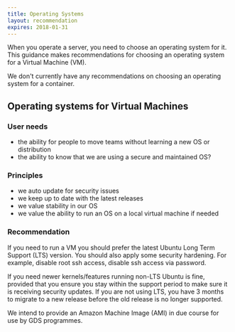 ```yaml
---
title: Operating Systems
layout: recommendation
expires: 2018-01-31
---
```


When you operate a server, you need to choose an operating system for it.  This guidance makes recommendations for choosing an operating system for a Virtual Machine (VM).

We don't currently have any recommendations on choosing an operating system for a container.

## Operating systems for Virtual Machines

### User needs

- the ability for people to move teams without learning a new OS or distribution
- the ability to know that we are using a secure and maintained OS?

### Principles

- we auto update for security issues
- we keep up to date with the latest releases
- we value stability in our OS
- we value the ability to run an OS on a local virtual machine if needed

### Recommendation

If you need to run a VM you should prefer the latest Ubuntu Long Term Support (LTS) version.  You should also apply some security hardening.  For example, disable root ssh access, disable ssh access via password.

If you need newer kernels/features running non-LTS Ubuntu is fine, provided that you ensure you stay within the support period to make sure it is receiving security updates.  If you are not using LTS, you have 3 months to migrate to a new release before the old release is no longer supported.

We intend to provide an Amazon Machine Image (AMI) in due course for use by GDS programmes.
